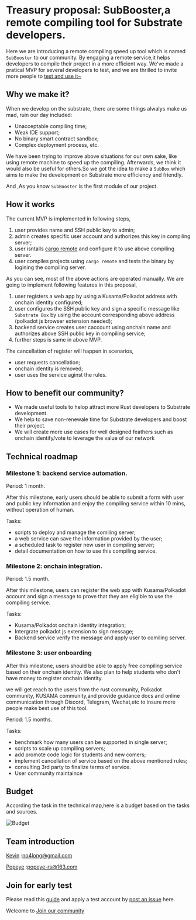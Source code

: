 # Treasury proposal: SubBooster,a remote compiling tool for Substrate developers.

Here we are introducing a remote compiling speed up tool which is named `SubBooster` to our community. By engaging a remote service,it helps developers to compile their project in a more efficient way. We've made a pratical MVP for several developers to test, and we are thrilled to invite more people to [test and use it~](https://github.com/sub-box/sub-box)

## Why we make it?

When we develop on the substrate, there are some things alwalys make us mad, ruin our day included:

* Unacceptable compiling time;
* Weak IDE support;
* No binary smart contract sandbox;
* Complex deployment process, etc.

We have been trying to improve above situations for our own sake, like using remote machine to speed up the compiling. Afterwards, we think it would also be useful for others.So we got the idea to make a `SubBox` which aims to make the development on Substrate more efficiency and friendly.

And ,As you know `SubBooster` is the first module of our project.

<!-- With the of development of Polkadot and KUSAMA ,more and more peole are involved into the substrate ecosystem.Including developers who making their project on substrate and students or blockchain fans doing experiments on it.while the substrate framwork require a crucial compute source far beyond common users device.It usually takes hours to do the compile stuff.It's neither easy nor efficiency to compile the project for users,which keep many people out of this brand new field. -->

## How it works

The current MVP is implemented in following steps,

1. user provides name and SSH public key to admin;
2. admin creates specific user account and authorizes this key in compiling server;
3. user isntalls [cargo remote](https://github.com/sgeisler/cargo-remote) and configure it to use above compiling server.
4. user compiles projects using `cargo remote` and tests the binary by logining the compiling server.

As you can see, most of the above actions are operated manually. We are going to implement following features in this proposal,

1. user registers a web app by using a Kusama/Polkadot address with onchain identity configured;
2. user configures the SSH public key and sign a specific message like `Substrate Box` by using the account corresponding above address (polkadot js browser extension needed);
3. backend service creates user caccount using onchain name and authorizes above SSH public key in compiling service;
4. further steps is same in above MVP.

The cancellation of register will happen in scenarios,
* user requests cancellation;
* onchain identity is removed;
* user uses the service aginst the rules.

## How to benefit our community?

<!-- We make good toointend to bring these values to the ecosystem: -->

* We made useful tools to helop attract more Rust developers to Substrate development.
* We help to save non-renewale time for Substrate developers and boost their project.
* We will create more use cases for well designed feathers such as onchain identify/vote to leverage the value of our network


## Technical roadmap

### Milestone 1: backend service automation.

Period: 1 month.

After this milestone, early users should be able to submit a form with user and public key information and enjoy the compiling service within 10 mins, without operation of human.

Tasks:

* scripts to deploy and manage the comiling server;
* a web service can save the information provided by the user;
* a scheduled task to register new user in compiling server;
* detail documentation on how to use this compiling service.

### Milestone 2: onchain integration.

Period: 1.5 month.

After this milestone, users can register the web app with Kusama/Polkadot account and sign a message to prove that they are eligible to use the compiling service.

Tasks:

* Kusama/Polkadot onchain identity integration;
* Intergrate polkadot js extension to sign message;
* Backend service verify the message and apply user to comiling server.

### Milestone 3: user onboarding

After this milestone, users should be able to apply free compiling service based on their onchain identity. We also plan to help students who don't have money to register onchain identity.

we will get reach to the users from the rust community, Polkadot community, KUSAMA community,and provide guidance docs and online communication through Discord, Telegram, Wechat,etc to insure more people make best use of this tool.

Period: 1.5 months.

Tasks:

* benchmark how many users can be supported in single server;
* scripts to scale up compiling servers;
* add promote code logic for students and new comers;
* implement cancellation of service based on the above mentioned rules;
* consulting 3rd party to finalize terms of service.
* User community maintaince


## Budget

According the task in the technical map,here is a budget based on the tasks and sources.
<!-- ![Budget](images/Budget.png) -->
![Budget](https://github.com/sub-box/sub-box/blob/kevin/images/budget2.png)


<!-- ### Server configuration
- renting servers :10 severs well meet the requirements
|Amd |3950x| CPU
16core| 32threads
250G SSD |64G Memory
|bandwith:|xxxT
customized IP
<!-- -->
<!-- - Deployment Optmize and maintaince
We will make a series of automatic scripts to fit the compiling workflow.
Monitor the severs,optimize the sever performance,disaster backup to provide stable and convinient service.

<!-- A web-based interface will be provided for users to register and get access to the tool. -->
<!-- ![web](images/web.png) -->

## Team introduction

[Kevin](https://github.com/gbt1988)     :no4long@gmail.com

[Popeye](https://github.com/popeye-rs)  :popeye-rs@163.com



## Join for early test

Please read this [guide](https://github.com/sub-box/sub-box) and apply a test account by [post an issue](https://github.com/sub-box/SubBox/issues/2) here.

Welcome to [Join our community](https://matrix.to/#/!gfhnvVqzkcifYdNRGE:matrix.org?via=matrix.org)

<!-- ## More about Subbox -->
